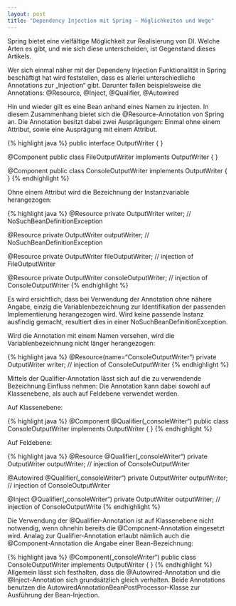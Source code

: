 ```yaml
---
layout: post
title: "Dependency Injection mit Spring – Möglichkeiten und Wege"
---
```



Spring bietet eine vielfältige Möglichkeit zur Realisierung von DI. Welche Arten es gibt, und wie sich diese unterscheiden, ist Gegenstand dieses Artikels.

Wer sich einmal näher mit der Dependeny Injection Funktionalität in Spring beschäftigt hat wird feststellen, dass es allerlei unterschiedliche Annotations zur „Injection“ gibt.
Darunter fallen beispielsweise die Annotations: @Resource, @Inject, @Qualifier, @Autowired

Hin und wieder gilt es eine Bean anhand eines Namen zu injecten. In diesem Zusammenhang bietet sich die @Resource-Annotation von Spring an.
Die Annotation besitzt dabei zwei Ausprägungen: Einmal ohne einem Attribut, sowie eine Ausprägung mit einem Attribut.

{% highlight java %}
public interface OutputWriter {
}

@Component
public class FileOutputWriter implements OutputWriter {	
}

@Component
public class ConsoleOutputWriter implements OutputWriter {
}
{% endhighlight %}

Ohne einem Attribut wird die Bezeichnung der Instanzvariable herangezogen:

{% highlight java %}
@Resource
private OutputWriter writer; // NoSuchBeanDefinitionException

@Resource
private OutputWriter outputWriter; // NoSuchBeanDefinitionException

@Resource
private OutputWriter fileOutputWriter; // injection of FileOutputWriter

@Resource
private OutputWriter consoleOutputWriter; // injection of ConsoleOutputWriter
{% endhighlight %}

Es wird ersichtlich, dass bei Verwendung der Annotation ohne nähere Angabe, einzig die Variablenbezeichnung zur Identifikation der passenden Implementierung herangezogen wird. Wird keine passende Instanz ausfindig gemacht, resultiert dies in einer NoSuchBeanDefinitionException.

Wird die Annotation mit einem Namen versehen, wird die Variablenbezeichnung nicht länger herangezogen:

{% highlight java %}
@Resource(name=“ConsoleOutputWriter“)
private OutputWriter writer; // injection of ConsoleOutputWriter
{% endhighlight %}

Mittels der Qualifier-Annotation lässt sich auf die zu verwendende Bezeichnung Einfluss nehmen:
Die Annotation kann dabei sowohl auf Klassenebene, als auch auf Feldebene verwendet werden.

Auf Klassenebene:

{% highlight java %}
@Component
@Qualifier(„consoleWriter“)
public class ConsoleOutputWriter implements OutputWriter {
}
{% endhighlight %}

Auf Feldebene:

{% highlight java %}
@Resource
@Qualifier(„consoleWriter“)
private OutputWriter outputWriter;  // injection of ConsoleOutputWriter

@Autowired
@Qualifier(„consoleWriter“)
private OutputWriter outputWriter;  // injection of ConsoleOutputWriter

@Inject
@Qualifier(„consoleWriter“)
private OutputWriter outputWriter;  // injection of ConsoleOutputWrite
{% endhighlight %}

Die Verwendung der @Qualifier-Annotation ist auf Klassenebene nicht notwendig, wenn ohnehin bereits die @Component-Annotation eingesetzt wird. Analag zur Qualifier-Annotation erlaubt nämlich auch die @Component-Annotation die Angabe einer Bean-Bezeichnung:

{% highlight java %}
@Component(„consoleWriter“)
  public class ConsoleOutputWriter implements OutputWriter {
}
{% endhighlight %}
Allgemein lässt sich festhalten, dass die @Autowired-Annotation und die @Inject-Annotation sich grundsätzlich gleich verhalten. Beide Annotations benutzen die AutowiredAnnotationBeanPostProcessor-Klasse zur Ausführung der Bean-Injection.
